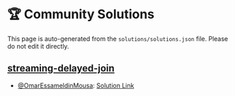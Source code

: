 # 🏆 Community Solutions

This page is auto-generated from the `solutions/solutions.json` file. Please do not edit it directly.

## [streaming-delayed-join](/labs/streaming-delayed-join)

- [@OmarEssameldinMousa](https://github.com/OmarEssameldinMousa): [Solution Link](https://github.com/OmarEssameldinMousa/real-world-se-labs/labs/streaming-delayed-join/solutions)
